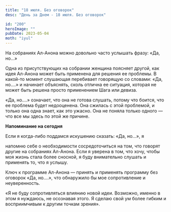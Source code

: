 ```yaml
---
title: "18 июля. Без оговорок"
desc: "День за Днем - 18 июля. Без оговорок"

id: "200"
heroImage: ""
pubDate: 2023-05-04
moth: "iyul"
---
```


На собраниях Ал-Анона можно довольно часто услышать фразу: «Да, но…»

Одна из присутствующих на собрании женщина поясняет другой, как идея Ал-Анона
может быть применена для решения ее проблемы. В какой-то момент слушающая
перебивает говорящую со словами: «Да, но….» и начинает объяснять, сколь
отлична ее ситуация, которая не может быть решена просто применением Шага или
девиза.

«Да, но….» означает, что она не готова слушать, потому что боится, что ее
проблема будет недооценена. Она сжилась с этой проблемой, и только она одна
знает, как это ужасно. Она не поняла только одного — что все мы здесь по этой
же причине.

**Напоминание на сегодня**

Если я когда-либо поддамся искушению сказать: «Да, но…», я

напомню себе о необходимости сосредоточиться на том, что говорят другие на
собраниях Ал-Анона. Если я уверена в том, что хочу, чтобы моя жизнь стала
более сносной, я буду внимательно слушать и применять то, что я услышу.

Ключ к программе Ал-Анона — принять и применять программу без оговорок «Да,
но….», что обнаружило бы мое сопротивление и неуверенность.

«Я не буду сопротивляться влиянию новой идеи. Возможно, именно в этом я
нуждаюсь, не осознавая этого. Я сделаю свой ум более гибким и восприимчивым к
другим точкам зрения».
